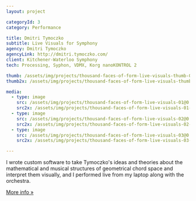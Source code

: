 ```yaml
---
layout: project

categoryId: 3
category: Performance

title: Dmitri Tymoczko
subtitle: Live Visuals for Symphony
agency: Dmitri Tymoczko
agencyLink: http://dmitri.tymoczko.com/
client: Kitchener-Waterloo Symphony
tech: Processing, Syphon, VDMX, Korg nanoKONTROL 2

thumb: /assets/img/projects/thousand-faces-of-form-live-visuals-thumb-0.5x-80.jpg
thumb2x: /assets/img/projects/thousand-faces-of-form-live-visuals-thumb-80.jpg

media:
  - type: image
    src: /assets/img/projects/thousand-faces-of-form-live-visuals-01@0.5x-80.jpg
    src2x: /assets/img/projects/thousand-faces-of-form-live-visuals-01-80.jpg
  - type: image
    src: /assets/img/projects/thousand-faces-of-form-live-visuals-02@0.5x-80.jpg
    src2x: /assets/img/projects/thousand-faces-of-form-live-visuals-02-80.jpg
  - type: image
    src: /assets/img/projects/thousand-faces-of-form-live-visuals-03@0.5x-80.jpg
    src2x: /assets/img/projects/thousand-faces-of-form-live-visuals-03-80.jpg

---
```


I wrote custom software to take Tymoczko's ideas and theories about the mathematical and musical structures of geometrical chord space and interpret them visually, and I performed live from my laptop along with the orchestra.

[More info »](https://nathanselikoff.com/works/thousand-faces-form)
